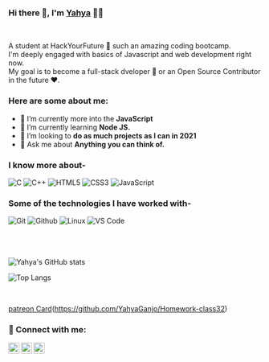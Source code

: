 ### Hi there 👋, I'm [Yahya](https://github.com/YahyaGanjo) 👨‍💻

<br/>

<p>
A student at HackYourFuture 🚀 such an amazing coding bootcamp.
<br/>
I'm deeply engaged with basics of Javascript and web development right now.
<br/>  
My goal is to become a full-stack dveloper 💸 or an Open Source Contributor in the future ❤️.
</p>


### Here are some about me:</br>
- 🔭 I’m currently more into the **JavaScript**
- 🌱 I’m currently learning **Node JS.**
- 👯 I’m looking to **do as much projects as I can in 2021**
- 💬 Ask me about **Anything you can think of.**

### I know more about- </br>
![C](https://img.shields.io/badge/-C-000000?style=for-the-badge&logo=C)
![C++](https://img.shields.io/badge/-C++-000000?style=for-the-badge&logo=C%2B%2B&logoColor=00599C)
![HTML5](https://img.shields.io/badge/-HTML5-000000?style=for-the-badge&logo=HTML5)
![CSS3](https://img.shields.io/badge/-CSS3-000000?style=for-the-badge&logo=CSS3)
![JavaScript](https://img.shields.io/badge/-JavaScript-000000?style=for-the-badge&logo=javascript)

### Some of the technologies I have worked with-</br>
![Git](http://img.shields.io/badge/-Git-000000?style=for-the-badge&logo=Git)
![Github](http://img.shields.io/badge/-Github-000000?style=for-the-badge&logo=Github&logoColor=green)
![Linux](http://img.shields.io/badge/-Linux-000000?style=for-the-badge&logo=linux)
![VS Code](http://img.shields.io/badge/-VS%20Code-000000?style=for-the-badge&logo=Visual-studio-code&logoColor=blue)
</br></br></br></br>

![Yahya's GitHub stats](https://github-readme-stats.vercel.app/api?username=YahyaGanjo&show_icons=true&theme=radical)

![Top Langs](https://github-readme-stats.vercel.app/api/top-langs/?username=YahyaGanjo&theme=radical)

<br>

[patreon Card](https://github-readme-stats.vercel.app/api/pin/?username=YahyaGanjo&repo=Homework-class32)(https://github.com/YahyaGanjo/Homework-class32)

### 🤝 Connect with me:

<a href="https://www.linkedin.com/in/yahya-ganjo-/">
  <img align="left" alt="Yahya's Linkedin" width="22px" src="https://cdn.jsdelivr.net/npm/simple-icons@v3/icons/linkedin.svg" />
</a>

<a href="https://www.facebook.com/yehya.alsori/">
  <img align="left" alt="Yahya's Facebook" width="22px" src="https://cdn.jsdelivr.net/npm/simple-icons@v3/icons/facebook.svg" />
</a>

<a href="mailto:yahya.ganjo@gmail.com">
  <img align="left" alt="Yahya's Email" width="22px" src="https://cdn.jsdelivr.net/npm/simple-icons@v3/icons/gmail.svg" />
</a>
